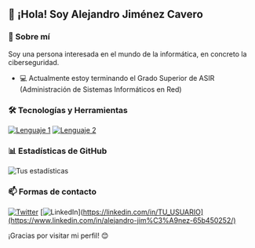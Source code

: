 ## 👋 ¡Hola! Soy Alejandro Jiménez Cavero

### 🚀 Sobre mí
Soy una persona interesada en el mundo de la informática, en concreto la ciberseguridad.

- 💻 Actualmente estoy terminando el Grado Superior de ASIR (Administración de Sistemas Informáticos en Red)

### 🛠️ Tecnologías y Herramientas
[![Lenguaje 1](https://img.shields.io/badge/-Lenguaje1-blue?style=flat&logo=lenguaje1&logoColor=white)](https://lenguaje1.com)
[![Lenguaje 2](https://img.shields.io/badge/-Lenguaje2-orange?style=flat&logo=lenguaje2&logoColor=white)](https://lenguaje2.com)

### 📊 Estadísticas de GitHub
![Tus estadísticas](https://github-readme-stats.vercel.app/api?username=AlejandroCavero&show_icons=true&theme=radical)

### 📫 Formas de contacto
[![Twitter](https://img.shields.io/badge/-Twitter-1DA1F2?style=flat&logo=twitter&logoColor=white)](https://twitter.com/TU_USUARIO)
[![LinkedIn](https://img.shields.io/badge/-LinkedIn-0077B5?style=flat&logo=linkedin&logoColor=white)](https://linkedin.com/in/TU_USUARIO](https://www.linkedin.com/in/alejandro-jim%C3%A9nez-65b450252/)

¡Gracias por visitar mi perfil! 😊
